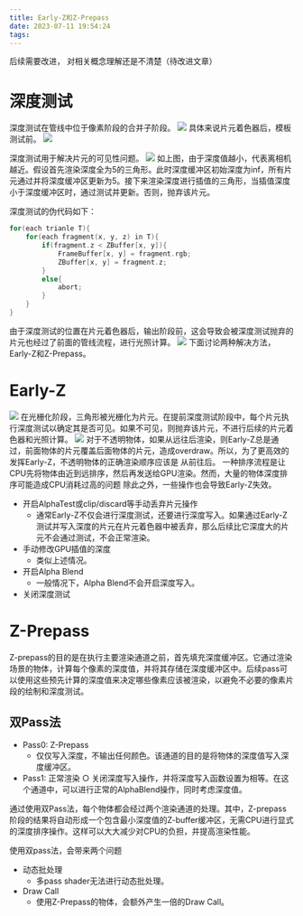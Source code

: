 ```yaml
---
title: Early-Z和Z-Prepass
date: 2023-07-11 19:54:24
tags:
---
```

后续需要改进， 对相关概念理解还是不清楚（待改进文章）
# 深度测试
深度测试在管线中位于像素阶段的合并子阶段。
![](https://strainbow.oss-cn-hangzhou.aliyuncs.com/20230711195522.png)
具体来说片元着色器后，模板测试前。
![](https://strainbow.oss-cn-hangzhou.aliyuncs.com/20230711195632.png)

深度测试用于解决片元的可见性问题。
![](https://strainbow.oss-cn-hangzhou.aliyuncs.com/20230711195706.png)
如上图，由于深度值越小，代表离相机越近。假设首先渲染深度全为5的三角形。此时深度缓冲区初始深度为inf，所有片元通过并将深度缓冲区更新为5。接下来渲染深度进行插值的三角形，当插值深度小于深度缓冲区时，通过测试并更新。否则，抛弃该片元。

深度测试的伪代码如下：
```c++
for(each trianle T){
	for(each fragment(x, y, z) in T){
		if(fragment.z < ZBuffer[x, y]){
			FrameBuffer[x, y] = fragment.rgb;
			ZBuffer[x, y] = fragment.z;
		}
		else{
			abort;
		}
	}
}
```
由于深度测试的位置在片元着色器后，输出阶段前，这会导致会被深度测试抛弃的片元也经过了前面的管线流程，进行光照计算。
![](https://strainbow.oss-cn-hangzhou.aliyuncs.com/20230711195813.png)
下面讨论两种解决方法，Early-Z和Z-Prepass。
# Early-Z
![](https://strainbow.oss-cn-hangzhou.aliyuncs.com/20230711195919.png)
在光栅化阶段，三角形被光栅化为片元。在提前深度测试阶段中，每个片元执行深度测试以确定其是否可见。如果不可见，则抛弃该片元，不进行后续的片元着色器和光照计算。
![](https://strainbow.oss-cn-hangzhou.aliyuncs.com/20230711200042.png)
对于不透明物体，如果从远往后渲染，则Early-Z总是通过，前面物体的片元覆盖后面物体的片元，造成overdraw。所以，为了更高效的发挥Early-Z，不透明物体的正确渲染顺序应该是 从前往后。
一种排序流程是让CPU先将物体由近到远排序，然后再发送给GPU渲染。然而，大量的物体深度排序可能造成CPU消耗过高的问题
除此之外，一些操作也会导致Early-Z失效。
- 开启AlphaTest或clip/discard等手动丢弃片元操作 
  - 通常Early-Z不仅会进行深度测试，还要进行深度写入。如果通过Early-Z测试并写入深度的片元在片元着色器中被丢弃，那么后续比它深度大的片元不会通过测试，不会正常渲染。
- 手动修改GPU插值的深度 
  - 类似上述情况。
- 开启Alpha Blend 
  - 一般情况下，Alpha Blend不会开启深度写入。
- 关闭深度测试

# Z-Prepass
Z-prepass的目的是在执行主要渲染通道之前，首先填充深度缓冲区。它通过渲染场景的物体，计算每个像素的深度值，并将其存储在深度缓冲区中。后续pass可以使用这些预先计算的深度值来决定哪些像素应该被渲染，以避免不必要的像素片段的绘制和深度测试。

## 双Pass法
- Pass0: Z-Prepass 
  - 仅仅写入深度，不输出任何颜色。该通道的目的是将物体的深度值写入深度缓冲区。
- Pass1: 正常渲染 
  ○ 关闭深度写入操作，并将深度写入函数设置为相等。在这个通道中，可以进行正常的AlphaBlend操作，同时考虑深度值。

通过使用双Pass法，每个物体都会经过两个渲染通道的处理。其中，Z-prepass阶段的结果将自动形成一个包含最小深度值的Z-buffer缓冲区，无需CPU进行显式的深度排序操作。这样可以大大减少对CPU的负担，并提高渲染性能。

使用双pass法，会带来两个问题
- 动态批处理 
  - 多pass shader无法进行动态批处理。
- Draw Call 
  - 使用Z-Prepass的物体，会额外产生一倍的Draw Call。
